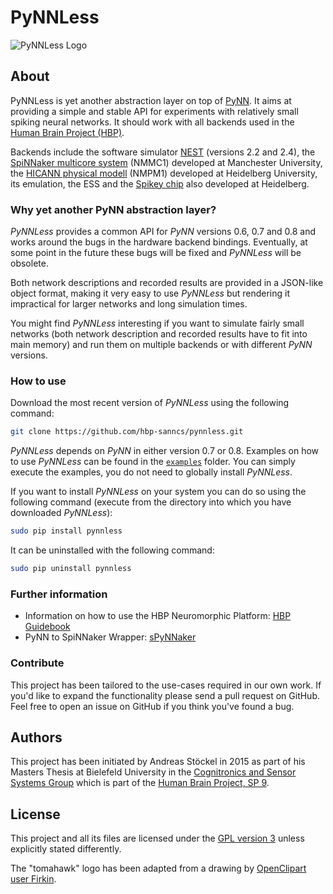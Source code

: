 # PyNNLess

![PyNNLess Logo](https://raw.github.com/hbp-sanncs/pynnless/master/docu/logo.png)

## About

PyNNLess is yet another abstraction layer on top of
[PyNN](http://neuralensemble.org/PyNN/). It aims at providing a simple and
stable API for experiments with relatively small spiking neural networks. It
should work with all backends used in the
[Human Brain Project (HBP)](https://www.humanbrainproject.eu/).

Backends include the software simulator [NEST](http://www.nest-simulator.org/)
(versions 2.2 and 2.4), the
[SpiNNaker multicore system](https://github.com/SpiNNakerManchester/)
(NMMC1) developed at Manchester University, the
[HICANN physical modell](https://github.com/electronicvisions/)
(NMPM1) developed at Heidelberg University, its emulation, the ESS and the
[Spikey chip](http://www.kip.uni-heidelberg.de/spikey) also developed at Heidelberg.

### Why yet another PyNN abstraction layer?

_PyNNLess_ provides a common API for _PyNN_ versions 0.6, 0.7 and 0.8 and works
around the bugs in the hardware backend bindings. Eventually, at some point in the
future these bugs will be fixed and _PyNNLess_ will be obsolete.

Both network descriptions and recorded results are provided in a JSON-like
object format, making it very easy to use _PyNNLess_ but rendering it impractical
for larger networks and long simulation times.

You might find _PyNNLess_ interesting if you want to simulate fairly small
networks (both network description and recorded results have to fit into main
memory) and run them on multiple backends or with different _PyNN_ versions.

### How to use

Download the most recent version of _PyNNLess_ using the following command:
```bash
git clone https://github.com/hbp-sanncs/pynnless.git
```

_PyNNLess_ depends on _PyNN_ in either version 0.7 or 0.8. Examples on how to
use _PyNNLess_ can be found in the
[`examples`](https://github.com/hbp-sanncs/pynnless/tree/master/examples)
folder. You can simply execute the examples, you do not need to globally install
_PyNNLess_.

If you want to install _PyNNLess_ on your system you can do so using the
following command (execute from the directory into which you have downloaded
_PyNNLess_):
```bash
sudo pip install pynnless
```

It can be uninstalled with the following command:
```bash
sudo pip uninstall pynnless
```

### Further information

* Information on how to use the HBP Neuromorphic Platform:
	[HBP Guidebook](http://electronicvisions.github.io/hbp-sp9-guidebook/)
* PyNN to SpiNNaker Wrapper:
	[sPyNNaker](https://github.com/SpiNNakerManchester/sPyNNaker)

### Contribute

This project has been tailored to the use-cases required in our own work. If
you'd like to expand the functionality please send a pull request on GitHub.
Feel free to open an issue on GitHub if you think you've found a bug.

## Authors

This project has been initiated by Andreas Stöckel in 2015 as part of his Masters Thesis
at Bielefeld University in the [Cognitronics and Sensor Systems Group](http://www.ks.cit-ec.uni-bielefeld.de/) which is
part of the [Human Brain Project, SP 9](https://www.humanbrainproject.eu/neuromorphic-computing-platform).

## License

This project and all its files are licensed under the
[GPL version 3](http://www.gnu.org/licenses/gpl.txt) unless explicitly stated
differently.

The "tomahawk" logo has been adapted from a drawing by [OpenClipart user Firkin](https://openclipart.org/detail/224515/tomahawk).
